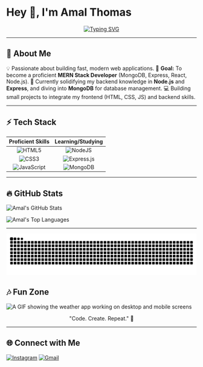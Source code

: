 # Hey 👋, I'm Amal Thomas

<p align="center">
  <a href="https://github.com/DenverCoder1/readme-typing-svg"><img src="https://readme-typing-svg.herokuapp.com?font=Fira+Code&size=20&pause=1000&color=00FF7F&random=false&width=435&lines=MERN+Stack+Aspirant;Frontend+Developer;Learning+the+Backend+Stack." alt="Typing SVG" /></a>
</p>

---

## 🚀 About Me

💡 Passionate about building fast, modern web applications.
🎯 **Goal:** To become a proficient **MERN Stack Developer** (MongoDB, Express, React, Node.js).
🌱 Currently solidifying my backend knowledge in **Node.js** and **Express**, and diving into **MongoDB** for database management.
💻 Building small projects to integrate my frontend (HTML, CSS, JS) and backend skills.

---

## ⚡ Tech Stack

| Proficient Skills | Learning/Studying |
| :---: | :---: |
| ![HTML5](https://img.shields.io/badge/HTML5-E34F26?style=flat&logo=html5&logoColor=white) | ![NodeJS](https://img.shields.io/badge/node.js-6DA55F?style=flat&logo=node.js&logoColor=white) |
| ![CSS3](https://img.shields.io/badge/CSS3-1572B6?style=flat&logo=css3&logoColor=white) | ![Express.js](https://img.shields.io/badge/express.js-%23404D59.svg?style=flat&logo=express&logoColor=white) |
| ![JavaScript](https://img.shields.io/badge/JavaScript-F7DF1E?style=flat&logo=javascript&logoColor=black) | ![MongoDB](https://img.shields.io/badge/MongoDB-47A248?style=flat&logo=mongodb&logoColor=white) |

---

## 🔥 GitHub Stats

![Amal's GitHub Stats](https://github-readme-stats.vercel.app/api?username=amalthomas26&show_icons=true&theme=tokyonight)

![Amal's Top Languages](https://github-readme-stats.vercel.app/api/top-langs/?username=amalthomas26&layout=compact&theme=dracula)

---

<p align="center">
  <img src="https://raw.githubusercontent.com/amalthomas26/amalthomas26/output/github-contribution-grid-snake-dark.svg" alt="Snake Animation" />
<p>



## 🎶 Fun Zone

![A GIF showing the weather app working on desktop and mobile screens](https://media3.giphy.com/media/v1.Y2lkPTc5MGI3NjExaHd1d3JzbW41dHkyY3A1YW9oejJ5OWV4MDFzOWI3ZzR3b2ZpZDBpZyZlcD12MV9pbnRlcm5hbF9naWZfYnlfaWQmY3Q9Zw/S3thLnRWEpRwq6iDIO/giphy.gif)
<p align="center">
    "Code. Create. Repeat." 🚀
</p>

---

## 🌐 Connect with Me

[![Instagram](https://img.shields.io/badge/Instagram-E4405F?style=flat&logo=instagram&logoColor=white)](https://instagram.com/amalthomas.26) 
[![Gmail](https://img.shields.io/badge/Gmail-D14836?style=flat&logo=gmail&logoColor=white)](mailto:amalthomaschennattu@gmail.com) 






























